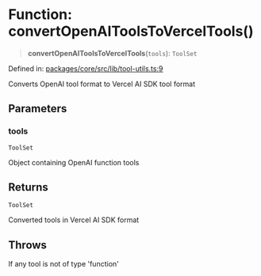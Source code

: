 # Function: convertOpenAIToolsToVercelTools()

> **convertOpenAIToolsToVercelTools**(`tools`): `ToolSet`

Defined in: [packages/core/src/lib/tool-utils.ts:9](https://github.com/GeoDaCenter/openassistant/blob/95db62ddd98ea06cccc7750f9f0e37556d8bf20e/packages/core/src/lib/tool-utils.ts#L9)

Converts OpenAI tool format to Vercel AI SDK tool format

## Parameters

### tools

`ToolSet`

Object containing OpenAI function tools

## Returns

`ToolSet`

Converted tools in Vercel AI SDK format

## Throws

If any tool is not of type 'function'
